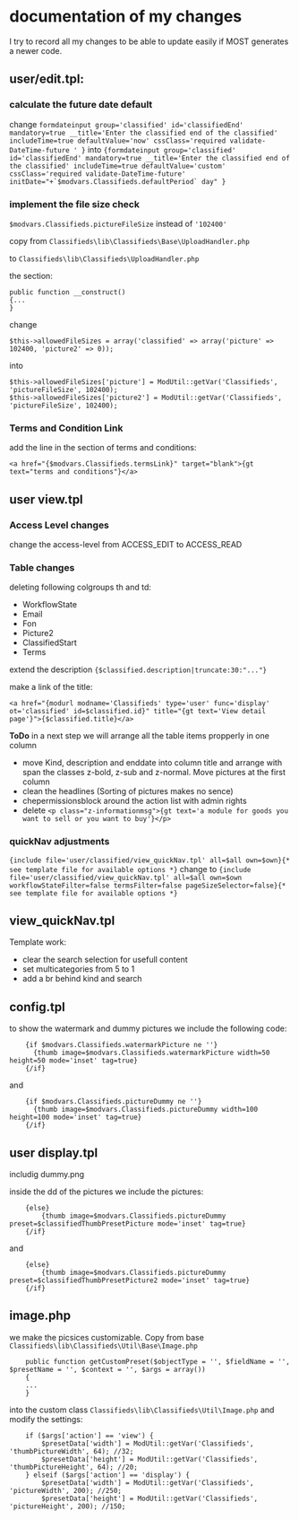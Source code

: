 documentation of my changes
======
I try to record all my changes to be able to update easily if MOST generates a newer code.

## user/edit.tpl:

### calculate the future date default

change 
````formdateinput group='classified' id='classifiedEnd' mandatory=true __title='Enter the classified end of the classified' includeTime=true defaultValue='now' cssClass='required validate-DateTime-future ' }````
into 
````{formdateinput group='classified' id='classifiedEnd' mandatory=true __title='Enter the classified end of the classified' includeTime=true defaultValue='custom' cssClass='required validate-DateTime-future' initDate="+`$modvars.Classifieds.defaultPeriod` day" }````

### implement the file size check

``$modvars.Classifieds.pictureFileSize`` instead of ``'102400'``

copy from ``Classifieds\lib\Classifieds\Base\UploadHandler.php``

to ``Classifieds\lib\Classifieds\UploadHandler.php``

the section: 

````
public function __construct()
{...
}
````
change

````$this->allowedFileSizes = array('classified' => array('picture' => 102400, 'picture2' => 0));````

into

````
$this->allowedFileSizes['picture'] = ModUtil::getVar('Classifieds', 'pictureFileSize', 102400);
$this->allowedFileSizes['picture2'] = ModUtil::getVar('Classifieds', 'pictureFileSize', 102400);
````

### Terms and Condition Link
add the line in the section of terms and conditions:
````
<a href="{$modvars.Classifieds.termsLink}" target="blank">{gt text="terms and conditions"}</a> 
````

## user view.tpl

### Access Level changes

change the access-level from ACCESS_EDIT to ACCESS_READ

### Table changes
deleting following colgroups th and td:
* WorkflowState
* Email
* Fon
* Picture2
* ClassifiedStart
* Terms

extend the description ``{$classified.description|truncate:30:"..."}``

make a link of the title:

``<a href="{modurl modname='Classifieds' type='user' func='display' ot='classified' id=$classified.id}" title="{gt text='View detail page'}">{$classified.title}</a>
 ``

**ToDo** in a next step we will arrange all the table items propperly in one column

* move Kind, description and enddate into column title and arrange with span the classes z-bold, z-sub and z-normal. Move pictures at the first column
* clean the headlines (Sorting of pictures makes no sence)
* chepermissionsblock around the action list with admin rights
* delete ``<p class="z-informationmsg">{gt text='a module for goods you want to sell or you want to buy'}</p>``

### quickNav adjustments
````{include file='user/classified/view_quickNav.tpl' all=$all own=$own}{* see template file for available options *}````
change to
````{include file='user/classified/view_quickNav.tpl' all=$all own=$own workflowStateFilter=false termsFilter=false pageSizeSelector=false}{* see template file for available options *}````

## view_quickNav.tpl
Template work:
* clear the search selection for usefull content
* set multicategories from 5 to 1
* add a br behind kind and search

## config.tpl
to show the watermark and dummy pictures we include the following code:
````
	{if $modvars.Classifieds.watermarkPicture ne ''}
	  {thumb image=$modvars.Classifieds.watermarkPicture width=50 height=50 mode='inset' tag=true}
	{/if}
````
and
````
	{if $modvars.Classifieds.pictureDummy ne ''}
	  {thumb image=$modvars.Classifieds.pictureDummy width=100 height=100 mode='inset' tag=true}
	{/if}
````

## user display.tpl
includig dummy.png

inside the dd of the pictures we include the pictures:
````
	{else}
		{thumb image=$modvars.Classifieds.pictureDummy preset=$classifiedThumbPresetPicture mode='inset' tag=true}
	{/if}
````
and
````
	{else}
		{thumb image=$modvars.Classifieds.pictureDummy preset=$classifiedThumbPresetPicture2 mode='inset' tag=true}
	{/if}
````

## image.php
we make the picsices customizable. Copy from base ``Classifieds\lib\Classifieds\Util\Base\Image.php``
````
    public function getCustomPreset($objectType = '', $fieldName = '', $presetName = '', $context = '', $args = array())
    {
	...
	}
````
into the custom class ``Classifieds\lib\Classifieds\Util\Image.php`` and modify the settings:
````
	if ($args['action'] == 'view') {
		$presetData['width'] = ModUtil::getVar('Classifieds', 'thumbPictureWidth', 64); //32;
		$presetData['height'] = ModUtil::getVar('Classifieds', 'thumbPictureHeight', 64); //20;
	} elseif ($args['action'] == 'display') {
		$presetData['width'] = ModUtil::getVar('Classifieds', 'pictureWidth', 200); //250;
		$presetData['height'] = ModUtil::getVar('Classifieds', 'pictureHeight', 200); //150;
````


 
